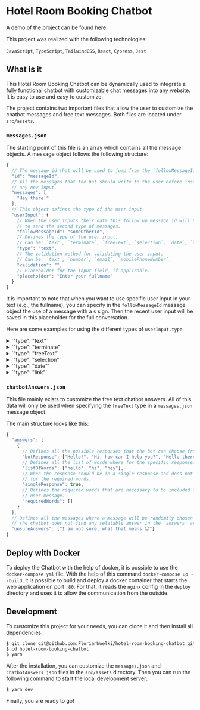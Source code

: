 # Hotel Room Booking Chatbot

A demo of the project can be found [here](https://hotel-room-booking-chatbot.vercel.app/).

This project was realized with the following technologies:

`JavaScript`, `TypeScript`, `TailwindCSS`, `React`, `Cypress`, `Jest`

## What is it

This Hotel Room Booking Chatbot can be dynamically used to integrate a fully
functional chatbot with customizable chat messages into any website. It is easy
to use and easy to customize.

The project contains two important files that allow the user to customize the
chatbot messages and free text messages. Both files are located under `src/assets`.

### `messages.json`

The starting point of this file is an array which contains all the message objects.
A message object follows the following structure:

```js
{
  // The message id that will be used to jump from the `followMessageId` field.
  "id": "messageId",
  // All the messages that the bot should write to the user before inserting
  // any new input.
  "messages": [
    "Hey there!"
  ],
  // This object defines the type of the user input.
  "userInput": {
    // When the user inputs their data this follow up message id will be used
    // to send the second type of messages.
    "followMessageId": "someOtherId",
    // Defines the type of the user input.
    // Can be: `text`, `terminate`, `freeText`, `selection`, `date`, `link`.
    "type": "text",
    // The validation method for validating the user input.
    // Can be: `text`, `number`, `email`, `mobilePhoneNumber`.
    "validation": "",
    // Placeholder for the input field, if applicable.
    "placeholder": "Enter your fullname"
  }
}
```

It is important to note that when you want to use specific user input in your
text (e.g., the fullname), you can specify in the `followMessageId` message object
the use of a message with a `$` sign. Then the recent user input will be saved
in this placeholder for the full conversation.

Here are some examples for using the different types of `userInput.type`.

<details>
  <summary>`"type": "text"`</summary>

  ```js
  {
    "userInput": {
      "followMessageId": "someOtherId",
      "type": "text",
      "validation": "text",
      "placeholder": "Enter your fullname"
    }
  }
  ```
</details>

<details>
  <summary>`"type": "terminate"`</summary>

  Does not need any other field because at this point, it terminates the chatbot
  and no additional input is required.
</details>

<details>
  <summary>`"type": "freeText"`</summary>

  This allows the user to communicate freely with the chatbot with the given
  answers specified in `chatbotAnswers.json`.

  ```js
  {
    "userInput": {
      "type": "freeText",
      "placeholder": "Enter your message"
    }
  }
  ```
</details>

<details>
  <summary>`"type": "selection"`</summary>

  Defines some kind of selection of `n` selections.

  ```js
  {
    "userInput": {
      "type": "selection",
      "selections": [
        { "value": "Book a Room", "followMessageId": "howManyAdults" },
        { "value": "Arrange a Call Back", "followMessageId": "callBack" },
        { "value": "Something else", "followMessageId": "customMessage" }
      ]
    }
  }
  ```
</details>

<details>
  <summary>`"type": "date"`</summary>

  Allows the user to specify a date range.

  ```js
  {
    "userInput": {
      "followMessageId": "breakfastIncluded",
      "type": "date"
    }
  }
  ```
</details>

<details>
  <summary>`"type": "link"`</summary>

  Allows the user to specify a link that is clickable and will open in a new tab.

  ```js
  {
    "userInput": {
      "type": "link",
      "href": "https://google.com",
      "placeholder": "Go to Google",
      "followMessageId": "endOfConversation"
    }
  }
  ```
</details>

### `chatbotAnswers.json`

This file mainly exists to customize the free text chatbot answers.
All of this data will only be used when specifying the `freeText` type in
a `messages.json` message object.

The main structure looks like this:

```js
{
  "answers": [
    {
      // Defines all the possible responses that the bot can choose from.
      "botResponse": ["Hello!", "Hi, how can I help you?", "Hello there 😀"],
      // Defines all the list of words where for the specific response.
      "listOfWords": ["hello", "hi", "hey"],
      // When the response should be in a single response and does not check
      // for the required words.
      "singleResponse": true,
      // Defines the required words that are necessary to be included in the
      // user message.
      "requiredWords": []
    }
  ],
  // Defines all the messages where a message will be randomily chosen when
  // the chatbot does not find any relatable answer in the `answers` array.
  "unsureAnswers": ["I am not sure, what that means 😔"]
}
```

## Deploy with Docker

To deploy the Chatbot with the help of docker, it is possible to use the
`docker-compose.yml` file. With the help of this command `docker-compose up --build`,
it is possible to build and deploy a docker container that starts the web
application on port `:80`. For that, it reads the `nginx` config in the `deploy`
directory and uses it to allow the communication from the outside.

## Development

To customize this project for your needs, you can clone it and then install all
dependencies:

```sh
$ git clone git@github.com:FlorianWoelki/hotel-room-booking-chatbot.git
$ cd hotel-room-booking-chatbot
$ yarn
```

After the installation, you can customize the `messages.json` and `chatbotAnswers.json`
files in the `src/assets` directory. Then you can run the following command to
start the local development server:

```sh
$ yarn dev
```

Finally, you are ready to go!

